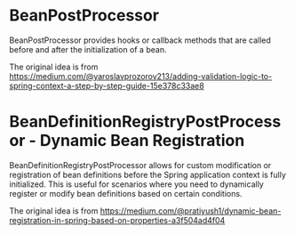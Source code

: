 # BeanPostProcessor

BeanPostProcessor provides hooks or callback methods that are called before and after the initialization of a bean.

The original idea is from  
https://medium.com/@yaroslavprozorov213/adding-validation-logic-to-spring-context-a-step-by-step-guide-15e378c33ae8

# BeanDefinitionRegistryPostProcessor - Dynamic Bean Registration

BeanDefinitionRegistryPostProcessor allows for custom modification or registration of bean definitions before the Spring
application context is fully initialized.
This is useful for scenarios where you need to dynamically register or modify bean definitions based on certain
conditions.

The original idea is from
https://medium.com/@pratiyush1/dynamic-bean-registration-in-spring-based-on-properties-a3f504ad4f04